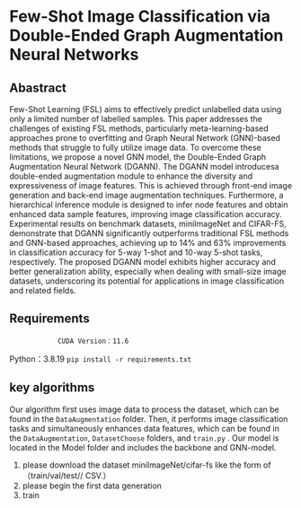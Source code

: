 # Few-Shot Image Classification via Double-Ended Graph Augmentation Neural Networks
## Abastract
Few-Shot Learning (FSL) aims to effectively predict unlabelled data using only a limited number of labelled samples. This paper addresses the challenges of existing FSL methods, particularly meta-learning-based approaches prone to overfitting and Graph Neural Network (GNN)-based methods that struggle to fully utilize image data. To overcome these limitations, we propose a novel GNN model, the Double-Ended Graph Augmentation Neural Network (DGANN). The DGANN model introducesa double-ended augmentation module to enhance the diversity and expressiveness of image features. This is achieved through front-end image generation and back-end image augmentation techniques. Furthermore, a hierarchical inference module is designed to infer node features and obtain enhanced data sample features, improving image classification accuracy. Experimental results on benchmark
datasets, miniImageNet and CIFAR-FS, demonstrate that DGANN significantly outperforms traditional FSL methods and GNN-based approaches, achieving up to 14% and 63% improvements in classification accuracy for 5-way 1-shot and 10-way 5-shot tasks, respectively. The proposed DGANN model exhibits higher accuracy and better generalization ability, especially when dealing with small-size image datasets, underscoring its potential for applications in image classification and related fields.

## Requirements
                CUDA Version：11.6
Python：3.8.19
``` pip install -r requirements.txt ```


## key algorithms
Our algorithm first uses image data to process the dataset, which can be found in the `DataAugmentation` folder. Then, it performs image classification tasks and simultaneously enhances data features, which can be found in the `DataAugmentation`, `DatasetChoose` folders, and `train.py` . Our model is located in the Model folder and includes the backbone and GNN-model.



1. please download the dataset miniImageNet/cifar-fs like the form of （train/val/test// CSV.）
2. please begin the first data generation
3. train
